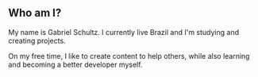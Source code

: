 ## Who am I?

My name is Gabriel Schultz. I currently live Brazil and I'm studying and creating projects. 

On my free time, I like to create content to help others, while also learning and becoming a better developer myself.
